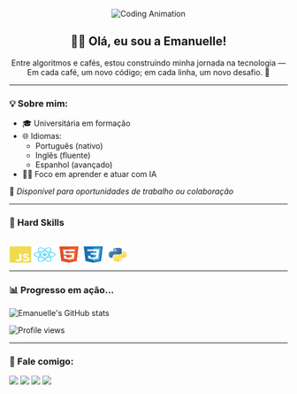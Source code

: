 <p align="center">
  <img src="https://media.giphy.com/media/oZ9TPyHgEDA1gfqhtr/giphy.gif" width="400px" alt="Coding Animation"/>
</p>

<h2 align="center">👩‍💻 Olá, eu sou a Emanuelle!</h2>

<p align="center">
Entre algoritmos e cafés, estou construindo minha jornada na tecnologia — Em cada café, um novo código; em cada linha, um novo desafio. 🚀  
</p>

---

### 💡 Sobre mim:
- 🎓 Universitária em formação  
- 🌐 Idiomas:  
  - Português (nativo)  
  - Inglês (fluente)  
  - Espanhol (avançado)  
- 🤖🧠 Foco em aprender e atuar com IA

📍 *Disponível para oportunidades de trabalho ou colaboração*

---

### 🚀 Hard Skills

<div style="display: inline_block"><br>
  <img align="center" alt="Emma-Js" height="30" width="40" src="https://raw.githubusercontent.com/devicons/devicon/master/icons/javascript/javascript-plain.svg">
  <img align="center" alt="Emma-React" height="30" width="40" src="https://raw.githubusercontent.com/devicons/devicon/master/icons/react/react-original.svg">
  <img align="center" alt="Emma-HTML" height="30" width="40" src="https://raw.githubusercontent.com/devicons/devicon/master/icons/html5/html5-original.svg">
  <img align="center" alt="Emma-CSS" height="30" width="40" src="https://raw.githubusercontent.com/devicons/devicon/master/icons/css3/css3-original.svg">
  <img align="center" alt="Emma-Python" height="30" width="40" src="https://raw.githubusercontent.com/devicons/devicon/master/icons/python/python-original.svg">
</div>

---

### 📊 Progresso em ação...

![Emanuelle's GitHub stats](https://github-readme-stats.vercel.app/api?username=EmanuelleChristinie&show_icons=true&theme=tokyonight)

![Profile views](https://komarev.com/ghpvc/?username=EmanuelleChristinie&color=blueviolet)

---

### 🔗 Fale comigo:

<div> 
  <a href="https://www.instagram.com/manu_christinie/" target="_blank"><img src="https://img.shields.io/badge/-Instagram-%23E4405F?style=for-the-badge&logo=instagram&logoColor=white"></a>
  <a href="https://discord.com/users/720340595259998260" target="_blank"><img src="https://img.shields.io/badge/Discord-7289DA?style=for-the-badge&logo=discord&logoColor=white"></a> 
  <a href="mailto:contatoemanuellechristinie8@gmail.com"><img src="https://img.shields.io/badge/-Gmail-%23333?style=for-the-badge&logo=gmail&logoColor=white"></a>
  <a href="https://www.linkedin.com/in/emanuelle-christinie-202900226/" target="_blank"><img src="https://img.shields.io/badge/-LinkedIn-%230077B5?style=for-the-badge&logo=linkedin&logoColor=white"></a>
</div>


